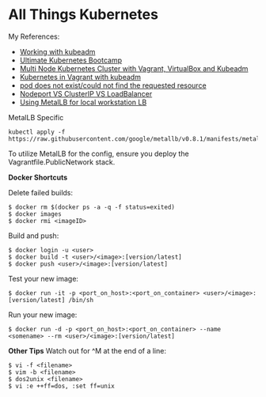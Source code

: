 # All Things Kubernetes

My References:
* [Working with kubeadm](https://kubernetes.io/docs/setup/independent/install-kubeadm/)
* [Ultimate Kubernetes Bootcamp](https://schoolofdevops.github.io/ultimate-kubernetes-bootcamp/)
* [Multi Node Kubernetes Cluster with Vagrant, VirtualBox and Kubeadm](https://medium.com/@wso2tech/multi-node-kubernetes-cluster-with-vagrant-virtualbox-and-kubeadm-9d3eaac28b98)
* [Kubernetes in Vagrant with kubeadm](https://medium.com/@lizrice/kubernetes-in-vagrant-with-kubeadm-21979ded6c63)
* [pod does not exist/could not find the requested resource](https://medium.com/@joatmon08/playing-with-kubeadm-in-vagrant-machines-part-2-bac431095706)
* [Nodeport VS ClusterIP VS LoadBalancer](https://medium.com/google-cloud/kubernetes-nodeport-vs-loadbalancer-vs-ingress-when-should-i-use-what-922f010849e0)
* [Using MetalLB for local workstation LB](https://metallb.universe.tf/)

MetalLB Specific
```
kubectl apply -f https://raw.githubusercontent.com/google/metallb/v0.8.1/manifests/metallb.yaml
```
To utilize MetalLB for the config, ensure you deploy the Vagrantfile.PublicNetwork stack.

**Docker Shortcuts**

Delete failed builds:
```
$ docker rm $(docker ps -a -q -f status=exited)
$ docker images
$ docker rmi <imageID>
```

Build and push:
```
$ docker login -u <user>
$ docker build -t <user>/<image>:[version/latest]
$ docker push <user>/<image>:[version/latest]
```

Test your new image:
```
$ docker run -it -p <port_on_host>:<port_on_container> <user>/<image>:[version/latest] /bin/sh
```

Run your new image:
```
$ docker run -d -p <port_on_host>:<port_on_container> --name <somename> --rm <user>/<image>:[version/latest]
```

**Other Tips**
Watch out for ^M at the end of a line:
```
$ vi -f <filename>
$ vim -b <filename>
$ dos2unix <filename>
$ vi :e ++ff=dos, :set ff=unix
```
